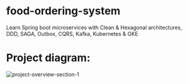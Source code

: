 # food-ordering-system
Learn Spring boot microservices with Clean &amp; Hexagonal architectures, DDD, SAGA, Outbox, CQRS, Kafka, Kubernetes &amp; GKE

<h1>Project diagram:</h1>

![project-overview-section-1](https://user-images.githubusercontent.com/83503063/226446892-214431fb-bb7e-4d58-acd1-6b7df5001849.png)
